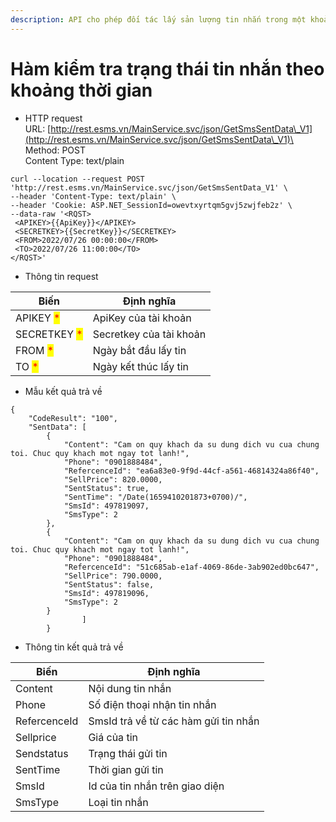 ```yaml
---
description: API cho phép đối tác lấy sản lượng tin nhắn trong một khoảng thời gian
---
```


# Hàm kiểm tra trạng thái tin nhắn theo khoảng thời gian

* HTTP request\
  URL: [http://rest.esms.vn/MainService.svc/json/GetSmsSentData\_V1](http://rest.esms.vn/MainService.svc/json/GetSmsSentData\_V1)\
  Method: POST\
  Content Type: text/plain

```
curl --location --request POST 'http://rest.esms.vn/MainService.svc/json/GetSmsSentData_V1' \
--header 'Content-Type: text/plain' \
--header 'Cookie: ASP.NET_SessionId=owevtxyrtqm5gvj5zwjfeb2z' \
--data-raw '<RQST>
 <APIKEY>{{ApiKey}}</APIKEY>
 <SECRETKEY>{{SecretKey}}</SECRETKEY>
 <FROM>2022/07/26 00:00:00</FROM>
 <TO>2022/07/26 11:00:00</TO>
</RQST>'
```

* Thông tin request

| Biến                                         | Định nghĩa              |
| -------------------------------------------- | ----------------------- |
| APIKEY <mark style="color:red;">\*</mark>    | ApiKey của tài khoản    |
| SECRETKEY <mark style="color:red;">\*</mark> | Secretkey của tài khoản |
| FROM <mark style="color:red;">\*</mark>      | Ngày bắt đầu lấy tin    |
| TO <mark style="color:red;">\*</mark>        | Ngày kết thúc lấy tin   |

* Mẫu kết quả trả về

```
{
    "CodeResult": "100",
    "SentData": [
        {
            "Content": "Cam on quy khach da su dung dich vu cua chung toi. Chuc quy khach mot ngay tot lanh!",
            "Phone": "0901888484",
            "RefercenceId": "ea6a83e0-9f9d-44cf-a561-46814324a86f40",
            "SellPrice": 820.0000,
            "SentStatus": true,
            "SentTime": "/Date(1659410201873+0700)/",
            "SmsId": 497819097,
            "SmsType": 2
        },
        {
            "Content": "Cam on quy khach da su dung dich vu cua chung toi. Chuc quy khach mot ngay tot lanh!",
            "Phone": "0901888484",
            "RefercenceId": "51c685ab-e1af-4069-86de-3ab902ed0bc647",
            "SellPrice": 790.0000,
            "SentStatus": false,
            "SmsId": 497819096,
            "SmsType": 2
        }
                ]
        }
```

* Thông tin kết quả trả về

| Biến         | Định nghĩa                           |
| ------------ | ------------------------------------ |
| Content      | Nội dung tin nhắn                    |
| Phone        | Số điện thoại nhận tin nhắn          |
| RefercenceId | SmsId trả về từ các hàm gửi tin nhắn |
| Sellprice    | Giá của tin                          |
| Sendstatus   | Trạng thái gửi tin                   |
| SentTime     | Thời gian gửi tin                    |
| SmsId        | Id của tin nhắn trên giao diện       |
| SmsType      | Loại tin nhắn                        |
